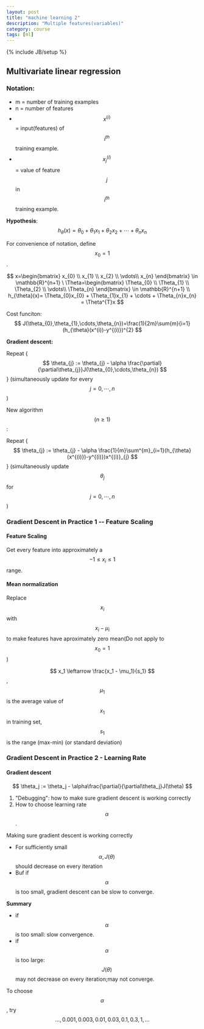 ```yaml
---
layout: post
title: "machine learning 2"
description: "Multiple features(variables)"
category: course 
tags: [ml]
---
```

{% include JB/setup %}
## Multivariate linear regression

### Notation:

* m = number of training examples
* n = number of features
* $$ x^{(i)} $$ = input(features) of $$ i^{th} $$ training example.
* $$ x_{j}^{(i)} $$ = value of feature $$ j $$ in $$ i^{th} $$ training example.

**Hypothesis**: $$ h_{\theta}(x)=\theta_{0} + \theta_{1}x_{1} + \theta_{2}x_{2} + \cdots  + \theta_{n}x_{n} $$

For convenience of notation, define $$ x_{0}=1 $$.

$$ x=\begin{bmatrix}
x_{0} \\ 
x_{1} \\ 
x_{2} \\ 
\vdots\\ 
x_{n}
\end{bmatrix} \in \mathbb{R}^{n+1}
\ 
\Theta=\begin{bmatrix}
\Theta_{0} \\ 
\Theta_{1} \\ 
\Theta_{2} \\ 
\vdots\\ 
\Theta_{n}
\end{bmatrix} \in \mathbb{R}^{n+1} 
\\
h_{\theta}(x)= \Theta_{0}x_{0} + \Theta_{1}x_{1} + \cdots + \Theta_{n}x_{n}
             = \Theta^{T}x
$$ 

Cost funciton: $$ J(\theta_{0},\theta_{1},\cdots,\theta_{n})=\frac(1){2m}\sum{m}{i=1}(h_{\theta}(x^(i))-y^{(i)})^{2} $$

**Gradient descent:**

Repeat {
$$ \theta_{j} := \theta_{j} - \alpha \frac{\partial}{\partial\theta_{j}}J(\theta_{0},\cdots,\theta_{n}) $$
} (simultaneously update for every $$ j=0, \cdots, n $$)

New algorithm $$ (n \geq 1) $$ :

Repeat {
$$ \theta_{j} := \theta_{j} - \alpha \frac{1}{m}\sum^{m}_{i=1}(h_{\theta}(x^{(i)})-y^{(i)})x^{(i)}_{j} $$
} (simultaneously update $$ \theta_{j} $$ for $$ j=0, \cdots, n $$)

### Gradient Descent in Practice 1 -- Feature Scaling 

#### Feature Scaling
Get every feature into approximately a $$ -1 \le x_i \le 1 $$ range.

#### Mean normalization
Replace $$ x_i $$ with $$ x_i - \mu_i $$ to make features have aproximately zero mean(Do not apply to  $$ x_0 = 1 $$)

$$ x_1 \leftarrow \frac{x_1 - \mu_1}{s_1} $$, $$ \mu_1 $$ is the average value of $$ x_1 $$ in training set, $$ s_1 $$ is the range (max-min) (or standard deviation)

### Gradient Descent in Practice 2 - Learning Rate

#### Gradient descent
$$ \theta_j := \theta_j - \alpha\frac{\partial}{\partial\theta_j}J(\theta) $$

1. "Debugging": how to make sure gradient descent is working correctly
2. How to choose learning rate $$ \alpha $$.

Making sure gradient descent is working correctly

* For sufficiently small $$ \alpha, J(\theta) $$ should decrease on every iteration
* Buf if $$ \alpha $$ is too small, gradient descent can be slow to converge.

**Summary**

* if $$ \alpha $$ is too small: slow convergence.
* if $$ \alpha $$ is too large: $$ J(\theta) $$ may not decrease on every iteration;may not converge.

To choose $$ \alpha $$, try $$ \ldots, 0.001, 0.003, 0.01, 0.03, 0.1, 0.3, 1, \ldots $$ 

